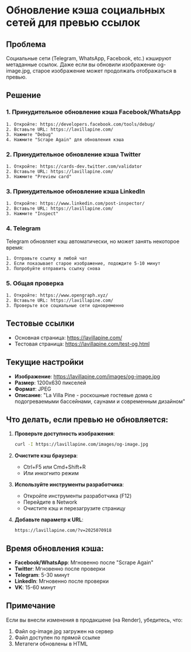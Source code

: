 # Обновление кэша социальных сетей для превью ссылок

## Проблема
Социальные сети (Telegram, WhatsApp, Facebook, etc.) кэшируют метаданные ссылок. Даже если вы обновили изображение og-image.jpg, старое изображение может продолжать отображаться в превью.

## Решение

### 1. Принудительное обновление кэша Facebook/WhatsApp
```
1. Откройте: https://developers.facebook.com/tools/debug/
2. Вставьте URL: https://lavillapine.com/
3. Нажмите "Debug"
4. Нажмите "Scrape Again" для обновления кэша
```

### 2. Принудительное обновление кэша Twitter
```
1. Откройте: https://cards-dev.twitter.com/validator
2. Вставьте URL: https://lavillapine.com/
3. Нажмите "Preview card"
```

### 3. Принудительное обновление кэша LinkedIn
```
1. Откройте: https://www.linkedin.com/post-inspector/
2. Вставьте URL: https://lavillapine.com/
3. Нажмите "Inspect"
```

### 4. Telegram
Telegram обновляет кэш автоматически, но может занять некоторое время:
```
1. Отправьте ссылку в любой чат
2. Если показывает старое изображение, подождите 5-10 минут
3. Попробуйте отправить ссылку снова
```

### 5. Общая проверка
```
1. Откройте: https://www.opengraph.xyz/
2. Вставьте URL: https://lavillapine.com/
3. Проверьте все социальные сети одновременно
```

## Тестовые ссылки
- Основная страница: https://lavillapine.com/
- Тестовая страница: https://lavillapine.com/test-og.html

## Текущие настройки
- **Изображение**: https://lavillapine.com/images/og-image.jpg
- **Размер**: 1200x630 пикселей
- **Формат**: JPEG
- **Описание**: "La Villa Pine - роскошные гостевые дома с подогреваемыми бассейнами, саунами и современным дизайном"

## Что делать, если превью не обновляется:

1. **Проверьте доступность изображения**:
   ```bash
   curl -I https://lavillapine.com/images/og-image.jpg
   ```

2. **Очистите кэш браузера**:
   - Ctrl+F5 или Cmd+Shift+R
   - Или инкогнито режим

3. **Используйте инструменты разработчика**:
   - Откройте инструменты разработчика (F12)
   - Перейдите в Network
   - Очистите кэш и перезагрузите страницу

4. **Добавьте параметр к URL**:
   ```
   https://lavillapine.com/?v=2025070918
   ```

## Время обновления кэша:
- **Facebook/WhatsApp**: Мгновенно после "Scrape Again"
- **Twitter**: Мгновенно после проверки
- **Telegram**: 5-30 минут
- **LinkedIn**: Мгновенно после проверки
- **VK**: 15-60 минут

## Примечание
Если вы внесли изменения в продакшене (на Render), убедитесь, что:
1. Файл og-image.jpg загружен на сервер
2. Файл доступен по прямой ссылке
3. Метатеги обновлены в HTML